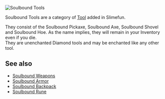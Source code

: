 ![Soulbound Tools](https://raw.githubusercontent.com/TheBusyBiscuit/Slimefun4-Wiki/master/images/item-soulbound-tools.gif)

Soulbound Tools are a category of [Tool](https://github.com/TheBusyBiscuit/Slimefun4/wiki/Tools) added in Slimefun.

They consist of the Soulbound Pickaxe, Soulbound Axe, Soulbound Shovel and Soulbound Hoe. As the name implies, they will remain in your Inventory even if you die.<br>
They are unenchanted Diamond tools and may be enchanted like any other tool.

## See also
* [Soulbound Weapons](https://github.com/TheBusyBiscuit/Slimefun4/wiki/Soulbound-Weapons)
* [Soulbound Armor](https://github.com/TheBusyBiscuit/Slimefun4/wiki/Soulbound-Armor)
* [Soulbound Backpack](https://github.com/TheBusyBiscuit/Slimefun4/wiki/Soulbound-Backpack)
* [Soulbound Rune](https://github.com/TheBusyBiscuit/Slimefun4/wiki/Soulbound-Rune)
